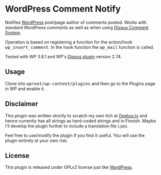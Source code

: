 # WordPress Comment Notify

Notifies [WordPress](http://wordpress.org) post/page author of comments posted. Works with standard WordPress comments as well as
when using [Disqus Comment System](http://wordpress.org/plugins/disqus-comment-system/).

Operation is based on registering a function for the action/hook <kbd>wp_insert_comment</kbd>. In the hook
function the <kbd>wp_mail</kbd> function is called.

Tested with WP 3.8.1 and WP's [Disqus plugin](http://wordpress.org/plugins/disqus-comment-system/) version 2.74.

## Usage

Clone into <kbd>wproot/wp-content/plugins</kbd> and then go to the Plugins page in WP and enable it.

## Disclaimer

This plugin was written strictly to scratch my own itch at [Opetus.tv](http://opetus.tv) and hence currently has all strings as hard-coded strings and in Finnish. Maybe I'll develop the plugin further to include a translation file (.po).

Feel free to use/modify the plugin if you find it useful. You will use the plugin entirely at your own risk.

## License

This plugin is released under GPLv2 license just like [WordPress](http://wordpress.org/about/license).
